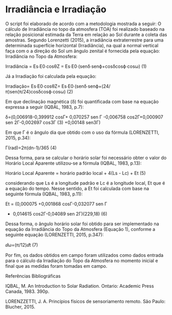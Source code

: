 # Irradiância e Irradiação

O script foi elaborado de acordo com a metodologia mostrada a seguir:
O cálculo de Irradiância no topo da atmosfera (TOA) foi realizado baseado na relação posicional estimada da Terra em relação ao Sol durante a coleta das amostras. Segundo Lorenzetti (2015), a irradiância extraterrestre para uma determinada superfície horizontal (Irradiância), na qual a normal vertical faça com o a direção do Sol um ângulo zenital é fornecida pela equação:
Irradiância no Topo da Atmosfera: 

Irradiância = Es∙E0∙cosθZ = Es∙E0∙(senδ∙senϕ+cosδcosϕ∙cosω)	(1)

Já a Irradiação foi calculada pela equação:

Irradiação= Es∙E0∙cosθZ= Es∙E0∙(senδ∙senϕ+(24/π)sen(π/24)cosδcosϕ∙cosω)	(2)

Em que declinação magnética (δ) foi quantificada com base na equação expressa a seguir (IQBAL, 1983, p.7):

δ=(0,006918-0,399912 cos⁡Γ+ 0,070257 sen Γ
-0,006758 cos⁡2Γ+0,000907 sen 2Γ-0,002697 cos⁡3Γ       (3)
+0,00148 sen⁡3Γ)	                      

Em que Γ é o ângulo dia que obtido com o uso da fórmula (LORENZETTI, 2015, p.34):

Γ(rad)=2π(dn-1)/365	(4)

Dessa forma, para se calcular o horário solar foi necessário obter o valor do Horário Local Aparente utilizou-se a fórmula (IQBAL, 1983, p.13):

Horário Local Aparente = horário padrão local + 4(Ls - Lc) + Et	(5)

considerando que Ls é a longitude padrão e Lc é a longitude local, Et que é a equação do tempo. Nesse sentido, a Et foi calculada com base na seguinte fórmula (IQBAL, 1983, p.11):

Et = (0,000075 +0,001868 cos⁡Γ-0,032077 sen Γ 
- 0,014615 cos⁡2Γ-0,04089 sen 2Γ)(229,18)	(6)
 
Dessa forma, o ângulo horário solar foi obtido para ser implementado na equação da Irradiância do Topo da Atmosfera (Equação 1), conforme a seguinte equação (LORENZETTI, 2015, p.347):

ⅆω=(π/12)ⅆt	(7)

Por fim, os dados obtidos em campo foram utilizados como dados entrada para o cálculo da Irradiação do Topo da Atmosfera no momento inicial e final que as medidas foram tomadas em campo. 

Referências Bibliográficas

IQBAL, M. An Introduction to Solar Radiation. Ontario: Academic Press Canada, 1983. 390p. 

LORENZZETTI, J. A. Princípios físicos de sensoriamento remoto. São Paulo: Blucher, 2015.
